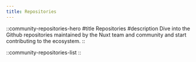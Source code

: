 ```yaml
---
title: Repositories
---
```


::community-repositories-hero
#title
Repositories
#description
Dive into the Github repositories maintained by the Nuxt team and community and start contributing to the ecosystem.
::

::community-repositories-list
::
